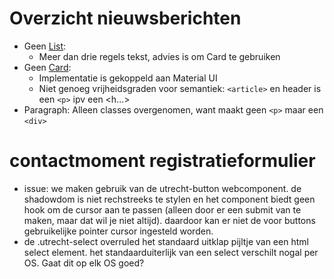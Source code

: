 # Overzicht nieuwsberichten
* Geen [List](https://nl-design-system.github.io/denhaag/?path=/docs/react-data-display-list--default-story):
    * Meer dan drie regels tekst, advies is om Card te gebruiken
* Geen [Card](https://nl-design-system.github.io/denhaag/?path=/docs/react-cards-card--default):
    * Implementatie is gekoppeld aan Material UI
    * Niet genoeg vrijheidsgraden voor semantiek: `<article>` en header is een `<p>` ipv een <h...>
* Paragraph: Alleen classes overgenomen, want maakt geen `<p>` maar een `<div>`

# contactmoment registratieformulier
* issue: we maken gebruik van de utrecht-button webcomponent. de shadowdom is niet rechstreeks te stylen en het component biedt geen hook om de cursor aan te passen (alleen door er een submit van te maken, maar dat wil je niet altijd). daardoor kan er niet de voor buttons gebruikelijke pointer cursor ingesteld worden.
* de .utrecht-select overruled het standaard uitklap pijltje van een html select element. het standaarduiterlijk van een select verschilt nogal per OS. Gaat dit op elk OS goed? 